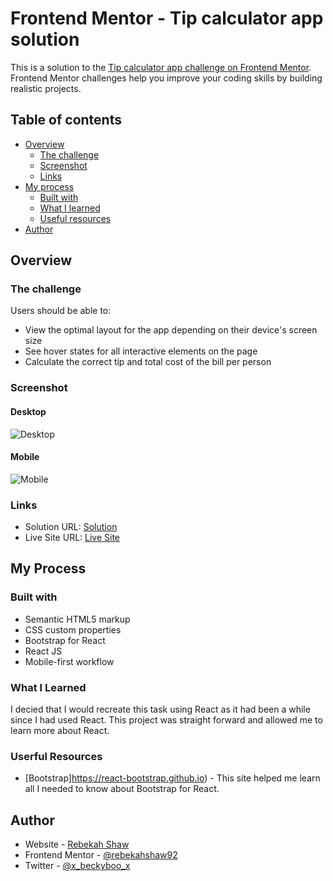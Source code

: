 # Frontend Mentor - Tip calculator app solution

This is a solution to the [Tip calculator app challenge on Frontend Mentor](https://www.frontendmentor.io/challenges/tip-calculator-app-ugJNGbJUX). Frontend Mentor challenges help you improve your coding skills by building realistic projects.

## Table of contents

- [Overview](#overview)
  - [The challenge](#the-challenge)
  - [Screenshot](#screenshot)
  - [Links](#links)
- [My process](#my-process)
  - [Built with](#built-with)
  - [What I learned](#what-i-learned)
  - [Useful resources](#useful-resources)
- [Author](#author)

## Overview

### The challenge

Users should be able to:

- View the optimal layout for the app depending on their device's screen size
- See hover states for all interactive elements on the page
- Calculate the correct tip and total cost of the bill per person

### Screenshot

#### Desktop

![Desktop](src/components/images/desktop.png)

#### Mobile

![Mobile](src/components/images/mobile.png)

### Links

- Solution URL: [Solution](https://github.com/rebekahshaw92/react-tip-calculator-app)
- Live Site URL: [Live Site](https://rebekahshaw92.github.io/react-tip-calculator-app/)

## My Process

### Built with 

- Semantic HTML5 markup
- CSS custom properties
- Bootstrap for React
- React JS
- Mobile-first workflow

### What I Learned 

I decied that I would recreate this task using React as it had been a while since I had used React. This project was straight forward and allowed me to learn more about React.

### Userful Resources 

- [Bootstrap]https://react-bootstrap.github.io) - This site helped me learn all I needed to know about Bootstrap for React.

## Author

- Website - [Rebekah Shaw](https://www.rebekahshaw.com)
- Frontend Mentor - [@rebekahshaw92](https://www.frontendmentor.io/profile/rebekahshaw92)
- Twitter - [@x_beckyboo_x](https://www.twitter.com/x_beckyboo_x)

